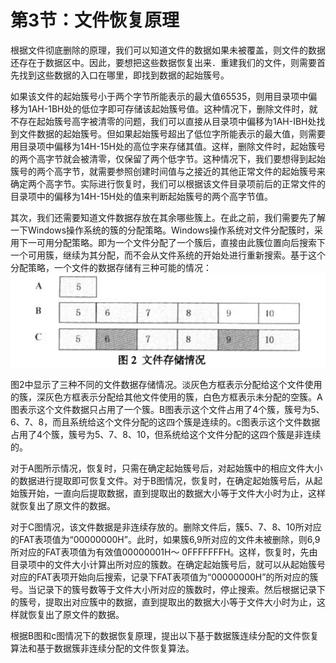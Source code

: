 # 第3节：文件恢复原理

  根据文件彻底删除的原理，我们可以知道文件的数据如果未被覆盖，则文件的数据还存在于数据区中。因此，要想把这些数据恢复出来．重建我们的文件，则需要首先找到这些数据的入口在哪里，即找到数据的起始簇号。

  如果该文件的起始簇号小于两个字节所能表示的最大值65535，则用目录项中偏移为1AH-1BH处的低位字即可存储该起始簇号值。这种情况下，删除文件时，就不存在起始簇号高字被清零的问题，我们可以直接从目录项中偏移为1AH-IBH处找到文件数据的起始簇号。但如果起始簇号超出了低位字所能表示的最大值，则需要用目录项中偏移为14H-15H处的高位字来存储其值。这样，删除文件时，起始簇号的两个高字节就会被清零，仅保留了两个低字节。这种情况下，我们要想得到起始簇号的两个高字节，就需要参照创建时间值与之接近的其他正常文件的起始簇号来确定两个高字节。实际进行恢复时，我们可以根据该文件目录项前后的正常文件的目录项中的偏移为14H-15H处的值来判断起始簇号的两个高字节值。

  其次，我们还需要知道文件数据存放在其余哪些簇上。在此之前，我们需要先了解一下Windows操作系统的簇的分配策略。Windows操作系统对文件分配簇时，采用下一可用分配策略。即为一个文件分配了一个簇后，直接由此簇位置向后搜索下一个可用簇，继续为其分配，而不会从文件系统的开始处进行重新搜索。基于这个分配策略，一个文件的数据存储有三种可能的情况：
![1.3.1](../IMG/1.3.1.PNG)

  图2中显示了三种不同的文件数据存储情况。淡灰色方框表示分配给这个文件使用的簇，深灰色方框表示分配给其他文件使用的簇，白色方框表示未分配的空簇。A图表示这个文件数据只占用了一个簇。B图表示这个文件占用了4个簇，簇号为5、6、7、8，而且系统给这个文件分配的这四个簇是连续的。c图表示这个文件数据占用了4个簇，簇号为5、7、8、10，但系统给这个文件分配的这四个簇是非连续的。

  对于A图所示情况，恢复时，只需在确定起始簇号后，对起始簇中的相应文件大小的数据进行提取即可恢复文件。对于B图情况，恢复时，在确定起始簇号后，从起始簇开始，一直向后提取数据，直到提取出的数据大小等于文件大小时为止，这样就恢复出了原文件的数据。

  对于C图情况，该文件数据是非连续存放的。删除文件后，簇5、7、8、10所对应的FAT表项值为“00000000H”。此时，如果簇6,9所对应的文件未被删除，则6,9所对应的FAT表项值为有效值00000001H～ 0FFFFFFFH。这样，恢复时，先由目录项中的文件大小计算出所对应的簇数。在确定起始簇号后，就可以从起始簇号对应的FAT表项开始向后搜索，记录下FAT表项值为“00000000H”的所对应的簇号。当记录下的簇号数等于文件大小所对应的簇数时，停止搜索。然后根据记录下的簇号，提取出对应簇中的数据，直到提取出的数据大小等于文件大小时为止，这样就恢复出了原文件的数据。

  根据B图和c图情况下的数据恢复原理，提出以下基于数据簇连续分配的文件恢复算法和基于数据簇非连续分配的文件恢复算法。

